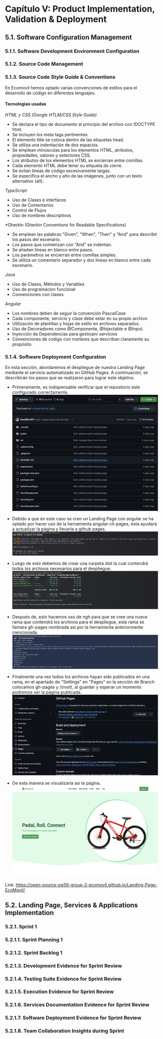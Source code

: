 # Capítulo V: Product Implementation, Validation & Deployment
## 5.1. Software Configuration Management

### 5.1.1. Software Development Environment Configuration

### 5.1.2. Source Code Management

### 5.1.3. Source Code Style Guide & Conventions

En Ecomovil hemos optado varias convenciones de estilos para el desarrollo de código en diferentes lenguajes.

#### Tecnologías usadas

*HTML y CSS (Google HTLM/CSS Style Guide)*
- Se declara el tipo de documento al principio del archivo con !DOCTYPE html.
- Se incluyen los meta tags pertinentes.
- El elemento title se coloca dentro de las etiquetas head.
- Se utiliza una indentación de dos espacios.
- Se emplean minúsculas para los elementos HTML, atributos, propiedades, valores y selectores CSS.
- Los atributos de los elementos HTML se encierran entre comillas.
- Cada elemento HTML debe tener su etiqueta de cierre.
- Se evitan líneas de código excesivamente largas.
- Se especifica el ancho y alto de las imágenes, junto con un texto alternativo (alt).

*TypeScript*
- Uso de Clases e interfaces
- Uso de Comentarios
- Control de Flujos
- Uso de nombres descriptivos

*Gherkin (Gherkin Conventions for Readable Specifications)
- Se emplean las palabras "Given", "When", "Then" y "And" para describir los pasos del escenario.
- Los pasos que comienzan con "And" se indentan.
- Se añaden líneas en blanco entre pasos.
- Los parámetros se encierran entre comillas simples.
- Se utiliza un comentario separador y dos líneas en blanco entre cada escenario.

*Java*
- Uso de Clases, Métodos y Variables
- Uso de programacion funcional
- Convenciones con clases

*Angular*
- Los nombres deben de seguir la convención PascalCase
- Cada componente, servicio y clase debe estar en su propio archivo
- Utilización de plantillas y hojas de estilo en archivos separados.
- Uso de Decoradores como @Componente, @Injectable e @Input.
- Inyección de Dependencias para gestioanr servicios
- Convenciones de codigo con nombres que describan claramente su propósito.



### 5.1.4. Software Deployment Configuration
En esta sección, abordaremos el despliegue de nuestra Landing Page mediante el servicio automatizado en GitHub Pages. A continuación, se describirán los pasos que se realizaron para lograr este objetivo.

- Primeramente, es indispensable verificar que el repositorio este configurado correctamente.
![Merged-Picture](./assets/perfil/merged1.png)

- Debido a que en este caso se creo un Landing Page con angular se ha optado por hacer uso de la herramienta angular-cli-pages, esta ayudará a actualizar la página y llevarla a github pages.
![Angular-Cli](./assets/perfil/angular-cli.png)

- Luego de esto debemos de crear una carpeta dist la cual contendrá todos los archivos necesarios para el despliegue.
![Dist](./assets/perfil/dist.png)

- Después de, esto hacemos uso de ngh para que se cree una nueva rama que contendrá los archivos para el despliegue, esta rama se llamara gh-pages nombrada asi por la herramienta anteriormente mencionada.
![gh-pages](./assets/perfil/gh.png)

- Finalmente una vez todos los archivos hayan sido publicados en una rama, en el apartado de "Settings" en "Pages" en la sección de Branch colocamos gh-pages y /(root), al guardar y esperar un momento podremos ver la página publicada.
![publish](./assets/perfil/publish.png)

- De esta manera se visualizaría asi la página.
![page](./assets/perfil/page.png)

Link: https://open-source-sw56-group-2-ecomovil.github.io/Landing-Page-EcoMovil/

## 5.2. Landing Page, Services & Applications Implementation

### 5.2.1. Sprint 1

### 5.2.1.1. Sprint Planning 1

### 5.2.1.2. Sprint Backlog 1

### 5.2.1.3. Development Evidence for Sprint Review

### 5.2.1.4. Testing Suite Evidence for Sprint Review

### 5.2.1.5. Execution Evidence for Sprint Review

### 5.2.1.6. Services Documentation Evidence for Sprint Review

### 5.2.1.7. Software Deployment Evidence for Sprint Review

### 5.2.1.8. Team Collaboration Insights during Sprint
